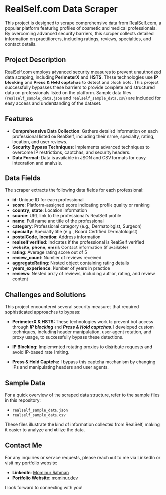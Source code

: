 # RealSelf.com Data Scraper

This project is designed to scrape comprehensive data from [RealSelf.com](https://www.realself.com/), a popular platform featuring profiles of cosmetic and medical professionals. By overcoming advanced security barriers, this scraper collects detailed information on practitioners, including ratings, reviews, specialties, and contact details.

## Project Description

RealSelf.com employs advanced security measures to prevent unauthorized data scraping, including **PerimeterX** and **HSTS**. These technologies use **IP blocking** and **Press & Hold captchas** to detect and block bots. This project successfully bypasses these barriers to provide complete and structured data on professionals listed on the platform. Sample data files (`realself_sample_data.json` and `realself_sample_data.csv`) are included for easy access and understanding of the dataset.

## Features

- **Comprehensive Data Collection**: Gathers detailed information on each professional listed on RealSelf, including their name, specialty, rating, location, and user reviews.
- **Security Bypass Techniques**: Implements advanced techniques to overcome IP restrictions, captchas, and security headers.
- **Data Format**: Data is available in JSON and CSV formats for easy integration and analysis.

## Data Fields

The scraper extracts the following data fields for each professional:

- **id**: Unique ID for each professional
- **score**: Platform-assigned score indicating profile quality or ranking
- **country**, **state**: Location information
- **source**: URL link to the professional's RealSelf profile
- **name**: Full name and title of the professional
- **category**: Professional category (e.g., Dermatologist, Surgeon)
- **specialty**: Specialty title (e.g., Board Certified Dermatologist)
- **postalCode**, **location**: Address information
- **realself verified**: Indicates if the professional is RealSelf verified
- **website**, **phone**, **email**: Contact information (if available)
- **rating**: Average rating score out of 5
- **review_count**: Number of reviews received
- **aggregateRating**: Nested object containing rating details
- **years_experience**: Number of years in practice
- **reviews**: Nested array of reviews, including author, rating, and review content


## Challenges and Solutions
This project encountered several security measures that required sophisticated approaches to bypass:

- **PerimeterX & HSTS:** These technologies work to prevent bot access through ***IP blocking*** and ***Press & Hold captchas***. I developed custom techniques, including header manipulation, user-agent rotation, and proxy usage, to successfully bypass these detections.

- **IP Blocking:** Implemented rotating proxies to distribute requests and avoid IP-based rate limiting.
- **Press & Hold Captcha:** I bypass this captcha mechanism by changing IPs and manipulating headers and user agents.


## Sample Data

For a quick overview of the scraped data structure, refer to the sample files in this repository:

- `realself_sample_data.json`
- `realself_sample_data.csv`

These files illustrate the kind of information collected from RealSelf, making it easier to analyze and utilize the data.

## Contact Me

For any inquiries or service requests, please reach out to me via LinkedIn or visit my portfolio website:

- **LinkedIn**: [Mominur Rahman](https://www.linkedin.com/in/mominur--rahman/)
- **Portfolio Website**: [mominur.dev](https://mominur.dev)

I look forward to connecting with you!

